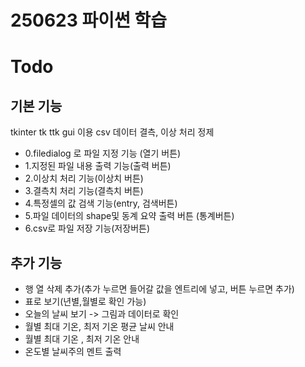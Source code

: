 # 250623 파이썬 학습

# Todo 
## 기본 기능

tkinter tk ttk gui 이용
csv 데이터 결측, 이상 처리 정제
- 0.filedialog 로 파일 지정 기능 (열기 버튼)
- 1.지정된 파일 내용 출력 기능(출력 버튼)
- 2.이상치 처리 기능(이상치 버튼)
- 3.결측치 처리 기능(결측치 버튼)
- 4.특정셀의 값 검색 기능(entry, 검색버튼)
- 5.파일 데이터의 shape및 동계 요약 출력 버튼 (통계버튼)
- 6.csv로 파일 저장 기능(저장버튼)

## 추가 기능
- 행 열 삭제 추가(추가 누르면 들어갈 값을 엔트리에 넣고, 버튼 누르면 추가)
- 표로 보기(년별,월별로 확인 가능)
- 오늘의 날씨 보기 -> 그림과 데이터로 확인 
- 월별 최대 기온, 최저 기온 평균 날씨 안내
- 월별 최대 기온 , 최저 기온 안내 
- 온도별 날씨주의 멘트 출력 